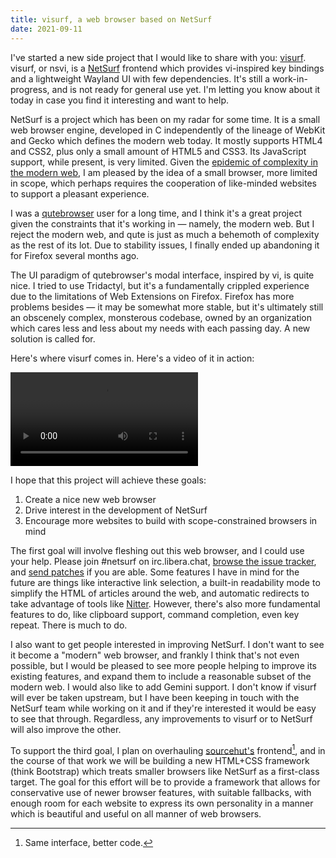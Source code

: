```yaml
---
title: visurf, a web browser based on NetSurf
date: 2021-09-11
---
```


I've started a new side project that I would like to share with you:
[visurf][0]. visurf, or nsvi, is a [NetSurf][1] frontend which provides
vi-inspired key bindings and a lightweight Wayland UI with few dependencies.
It's still a work-in-progress, and is not ready for general use yet. I'm
letting you know about it today in case you find it interesting and want to
help.

[0]: https://sr.ht/~sircmpwn/visurf
[1]: https://www.netsurf-browser.org

NetSurf is a project which has been on my radar for some time. It is a small web
browser engine, developed in C independently of the lineage of WebKit and Gecko
which defines the modern web today. It mostly supports HTML4 and CSS2, plus only
a small amount of HTML5 and CSS3. Its JavaScript support, while present, is very
limited. Given the [epidemic of complexity in the modern web][2], I am pleased
by the idea of a small browser, more limited in scope, which perhaps requires
the cooperation of like-minded websites to support a pleasant experience.

[2]: https://drewdevault.com/2020/03/18/Reckless-limitless-scope.html

I was a [qutebrowser][qute] user for a long time, and I think it's a great
project given the constraints that it's working in &mdash; namely, the modern
web. But I reject the modern web, and qute is just as much a behemoth of
complexity as the rest of its lot. Due to stability issues, I finally ended up
abandoning it for Firefox several months ago.

[qute]: https://qutebrowser.org

The UI paradigm of qutebrowser's modal interface, inspired by vi, is quite nice.
I tried to use Tridactyl, but it's a fundamentally crippled experience due to
the limitations of Web Extensions on Firefox. Firefox has more problems besides
&mdash; it may be somewhat more stable, but it's ultimately still an obscenely
complex, monsterous codebase, owned by an organization which cares less and less
about my needs with each passing day. A new solution is called for.

Here's where visurf comes in. Here's a video of it in action:

<video src="https://redacted.moe/f/5f0fb143.webm" controls>
  Your browser does not support HTML5 video, or webm. Here's a direct link:
  <a href="https://redacted.moe/f/5f0fb143.webm">Watch this video</a>
</video>

I hope that this project will achieve these goals:

1. Create a nice new web browser
2. Drive interest in the development of NetSurf
3. Encourage more websites to build with scope-constrained browsers in mind

The first goal will involve fleshing out this web browser, and I could use
your help. Please join #netsurf on irc.libera.chat, [browse the issue
tracker][4], and [send patches][5] if you are able. Some features I have in mind
for the future are things like interactive link selection, a built-in
readability mode to simplify the HTML of articles around the web, and automatic
redirects to take advantage of tools like [Nitter][6]. However, there's also
more fundamental features to do, like clipboard support, command completion,
even key repeat. There is much to do.

[4]: https://todo.sr.ht/~sircmpwn/visurf
[5]: https://lists.sr.ht/~sircmpwn/visurf-devel
[6]: https://github.com/zedeus/nitter

I also want to get people interested in improving NetSurf. I don't want to see
it become a "modern" web browser, and frankly I think that's not even possible,
but I would be pleased to see more people helping to improve its existing
features, and expand them to include a reasonable subset of the modern web. I
would also like to add Gemini support. I don't know if visurf will ever be taken
upstream, but I have been keeping in touch with the NetSurf team while working
on it and if they're interested it would be easy to see that through.
Regardless, any improvements to visurf or to NetSurf will also improve the
other.

To support the third goal, I plan on overhauling [sourcehut's][3] frontend[^1],
and in the course of that work we will be building a new HTML+CSS framework
(think Bootstrap) which treats smaller browsers like NetSurf as a first-class
target. The goal for this effort will be to provide a framework that allows for
conservative use of newer browser features, with suitable fallbacks, with enough
room for each website to express its own personality in a manner which is
beautiful and useful on all manner of web browsers.

[3]: https://sourcehut.org
[^1]: Same interface, better code.

